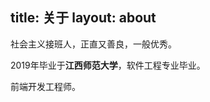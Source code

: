title: 关于
layout: about
---

社会主义接班人，正直又善良，一般优秀。

2019年毕业于**江西师范大学**，软件工程专业毕业。

前端开发工程师。
<!-- 这里用markdown写下你的简介，就跟平时写md一样就可以了。 -->